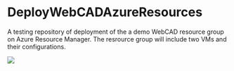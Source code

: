 # DeployWebCADAzureResources
A testing repository of deployment of the a demo WebCAD resource group on Azure Resource Manager. The resrource group will include two VMs and their configurations.

<a href="https://azuredeploy.net/?repository=https://github.com/sssalib42/DeployWebCADAzureResources" target="_blank">
    <img src="http://azuredeploy.net/deploybutton.png"/>
</a>
